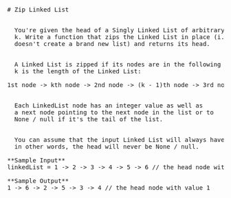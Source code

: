 <pre>
# Zip Linked List


  You're given the head of a Singly Linked List of arbitrary length
  k. Write a function that zips the Linked List in place (i.e.,
  doesn't create a brand new list) and returns its head.


  A Linked List is zipped if its nodes are in the following order, where
  k is the length of the Linked List:

1st node -> kth node -> 2nd node -> (k - 1)th node -> 3rd node -> (k - 2)th node -> ...


  Each LinkedList node has an integer value as well as
  a next node pointing to the next node in the list or to
  None / null if it's the tail of the list.


  You can assume that the input Linked List will always have at least one node;
  in other words, the head will never be None / null.

**Sample Input**
linkedList = 1 -> 2 -> 3 -> 4 -> 5 -> 6 // the head node with value 1 

**Sample Output**
1 -> 6 -> 2 -> 5 -> 3 -> 4 // the head node with value 1

</pre>